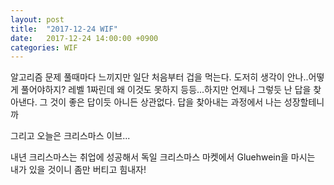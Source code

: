 ```yaml
---
layout: post
title:  "2017-12-24 WIF"
date:   2017-12-24 14:00:00 +0900
categories: WIF
---
```



알고리즘 문제 풀때마다 느끼지만 일단 처음부터 겁을 먹는다. 도저히 생각이 안나..어떻게 풀어야하지? 레벨 1짜린데 왜 이것도 못하지 등등...하지만 언제나 그렇듯 난 답을 찾아낸다. 그 것이 좋은 답이듯 아니든 상관없다. 답을 찾아내는 과정에서 나는 성장할테니까

그리고 오늘은 크리스마스 이브...

내년 크리스마스는 취업에 성공해서 독일 크리스마스 마켓에서 Gluehwein을 마시는 내가 있을 것이니
좀만 버티고 힘내자!